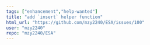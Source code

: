 ```yaml
---
tags: ["enhancement","help-wanted"]
title: "add `insert` helper function"
html_url: "https://github.com/mzy2240/ESA/issues/100"
user: "mzy2240"
repo: "mzy2240/ESA"
---
```


